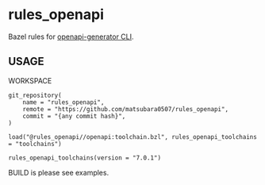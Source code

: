 # rules_openapi

Bazel rules for [openapi-generator CLI](https://github.com/OpenAPITools/openapi-generator).

## USAGE

WORKSPACE

```
git_repository(
    name = "rules_openapi",
    remote = "https://github.com/matsubara0507/rules_openapi",
    commit = "{any commit hash}",
)

load("@rules_openapi//openapi:toolchain.bzl", rules_openapi_toolchains = "toolchains")

rules_openapi_toolchains(version = "7.0.1")
```

BUILD is please see examples.
